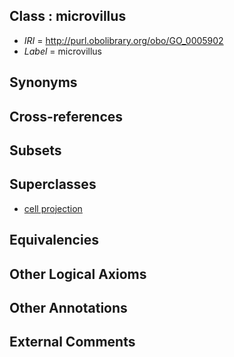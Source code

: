 
## Class : microvillus

 * *IRI* = http://purl.obolibrary.org/obo/GO_0005902
 * *Label* = microvillus

## Synonyms


## Cross-references


## Subsets


## Superclasses

 * [cell projection](../../GO/95/GO_0042995.md)

## Equivalencies


## Other Logical Axioms


## Other Annotations


## External Comments

